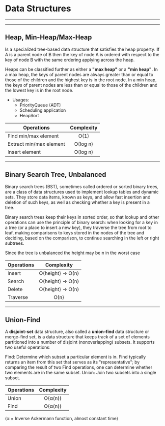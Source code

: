 Data Structures
====================
-------
-------

Heap, Min-Heap/Max-Heap
---------------------

Is a specialized tree-based data structure that satisfies the heap property: If A is a parent node of B then the key of node A is ordered with respect to the key of node B with the same ordering applying across the heap.

 Heaps can be classified further as either a **"max heap"** or a **"min heap"**. In a max heap, the keys of parent nodes are always greater than or equal to those of the children and the highest key is in the root node. In a min heap, the keys of parent nodes are less than or equal to those of the children and the lowest key is in the root node. 

- Usages:
  * PriorityQueue (ADT)
  * Scheduling application
  * HeapSort

|Operations | Complexity |
|----------|:-------------:|
| Find min/max element |  О(1)  |
| Extract min/max element |    О(log n)    |
| Insert element | О(log n)  |
 
 ----

Binary Search Tree, Unbalanced
---------------------

Binary search trees (BST), sometimes called ordered or sorted binary trees, are a class of data structures used to implement lookup tables and dynamic sets. They store data items, known as keys, and allow fast insertion and deletion of such keys, as well as checking whether a key is present in a tree.

Binary search trees keep their keys in sorted order, so that lookup and other operations can use the principle of binary search: when looking for a key in a tree (or a place to insert a new key), they traverse the tree from root to leaf, making comparisons to keys stored in the nodes of the tree and deciding, based on the comparison, to continue searching in the left or right subtrees.

Since the tree is unbalanced the height may be n in the worst case

|Operations | Complexity |
|----------|:-------------:|
| Insert |  О(height) -> О(n)  |
| Search  |  О(height) -> О(n)  |
| Delete | О(height) -> О(n)  |
| Traverse | О(n) |

 ----
 
 Union-Find
---------------------

A **disjoint-set** data structure, also called a **union–find** data structure or merge–find set, is a data structure that keeps track of a set of elements partitioned into a number of disjoint (nonoverlapping) subsets. It supports two useful operations:

Find: Determine which subset a particular element is in. Find typically returns an item from this set that serves as its "representative"; by comparing the result of two Find operations, one can determine whether two elements are in the same subset.
Union: Join two subsets into a single subset.

|Operations | Complexity |
|----------|:-------------:|
| Union |  O(α(n)) |
| Find  |  O(α(n))  |

(α = Inverse Ackermann function, almost constant time)